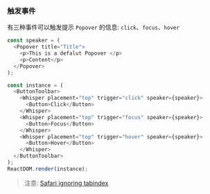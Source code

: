 ### 触发事件

有三种事件可以触发提示 `Popover` 的信息: `click`、`focus`、`hover`

<!--start-code-->

```js
const speaker = (
  <Popover title="Title">
    <p>This is a defalut Popover </p>
    <p>Content</p>
  </Popover>
);

const instance = (
  <ButtonToolbar>
    <Whisper placement="top" trigger="click" speaker={speaker}>
      <Button>Click</Button>
    </Whisper>
    <Whisper placement="top" trigger="focus" speaker={speaker}>
      <Button>Focus</Button>
    </Whisper>
    <Whisper placement="top" trigger="hover" speaker={speaker}>
      <Button>Hover</Button>
    </Whisper>
  </ButtonToolbar>
);
ReactDOM.render(instance);
```

<!--end-code-->

> 注意: [Safari ignoring tabindex](https://stackoverflow.com/questions/1848390/safari-ignoring-tabindex)
